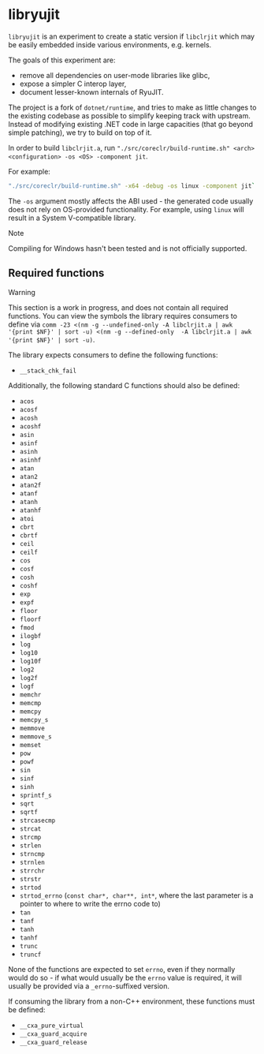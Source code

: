 # libryujit
`libryujit` is an experiment to create a static version if `libclrjit` which may be easily embedded inside various environments, e.g. kernels.

The goals of this experiment are:
- remove all dependencies on user-mode libraries like glibc,
- expose a simpler C interop layer,
- document lesser-known internals of RyuJIT.

The project is a fork of `dotnet/runtime`, and tries to make as little changes to the existing codebase as possible to simplify keeping track with upstream. Instead of modifying existing .NET code in large capacities (that go beyond simple patching), we try to build on top of it.

In order to build `libclrjit.a`, run `"./src/coreclr/build-runtime.sh" <arch> <configuration> -os <OS> -component jit`.

For example:
```sh
"./src/coreclr/build-runtime.sh" -x64 -debug -os linux -component jit`.
```

The `-os` argument mostly affects the ABI used - the generated code usually does not rely on OS-provided functionality. For example, using `linux` will result in a System V-compatible library.

> [!NOTE]
> Compiling for Windows hasn't been tested and is not officially supported.

## Required functions
> [!WARNING]
> This section is a work in progress, and does not contain all required functions. You can view the symbols the library requires consumers to define via `comm -23 <(nm -g --undefined-only -A libclrjit.a | awk '{print $NF}' | sort -u) <(nm -g --defined-only  -A libclrjit.a | awk '{print $NF}' | sort -u)`.


The library expects consumers to define the following functions:
- `__stack_chk_fail`

Additionally, the following standard C functions should also be defined:
- `acos`
- `acosf`
- `acosh`
- `acoshf`
- `asin`
- `asinf`
- `asinh`
- `asinhf`
- `atan`
- `atan2`
- `atan2f`
- `atanf`
- `atanh`
- `atanhf`
- `atoi`
- `cbrt`
- `cbrtf`
- `ceil`
- `ceilf`
- `cos`
- `cosf`
- `cosh`
- `coshf`
- `exp`
- `expf`
- `floor`
- `floorf`
- `fmod`
- `ilogbf`
- `log`
- `log10`
- `log10f`
- `log2`
- `log2f`
- `logf`
- `memchr`
- `memcmp`
- `memcpy`
- `memcpy_s`
- `memmove`
- `memmove_s`
- `memset`
- `pow`
- `powf`
- `sin`
- `sinf`
- `sinh`
- `sprintf_s`
- `sqrt`
- `sqrtf`
- `strcasecmp`
- `strcat`
- `strcmp`
- `strlen`
- `strncmp`
- `strnlen`
- `strrchr`
- `strstr`
- `strtod`
- `strtod_errno` (`const char*, char**, int*`, where the last parameter is a pointer to where to write the errno code to)
- `tan`
- `tanf`
- `tanh`
- `tanhf`
- `trunc`
- `truncf`

None of the functions are expected to set `errno`, even if they normally would do so - if what would usually be the `errno` value is required, it will usually be provided via a `_errno`-suffixed version.

If consuming the library from a non-C++ environment, these functions must be defined:
- `__cxa_pure_virtual`
- `__cxa_guard_acquire`
- `__cxa_guard_release`
